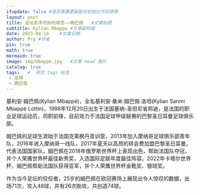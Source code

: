 ```yaml
---
ifupdate: false #是否需要更新配合初始化代码使用
layout: post     
title: 足坛炙手可热的球员——姆巴佩	#文章标题
subtitle: Kylian Mbappe	#文章副标题
date: 2023-04-18	#文章日期
author: Pry	#作者
pin: true
math: true
mermaid: true
image: img/mbappe.jpg	#文章 head 图片
catalog: true	
tags:	#  网页 tags 标签
 - 足球
 - 姆巴佩
---
```

基利安·姆巴佩(Kylian Mbappé)，全名基利安·桑米·姆巴佩·洛坦(Kylian Sanmi Mbappé Lottin)，1998年12月20日出生于法国塞纳-圣但尼省邦迪，是法国的职业足球运动员，司职前锋，目前效力于法国足球甲级联赛的巴黎圣日耳曼足球俱乐部。

姆巴佩的足球生涯始于法国克莱枫丹青训营，2013年加入摩纳哥足球俱乐部青年队，2016年进入摩纳哥一线队，2017年夏天以高昂的转会费加盟巴黎圣日耳曼。代表法国国家队，姆巴佩在2018年俄罗斯世界杯上表现出色，帮助法国队夺冠，并个人荣膺世界杯最佳新秀奖，入选国际足联年度最佳阵容。2022年卡塔尔世界杯，姆巴佩帮助法国队获得亚军，并个人荣膺世界杯金靴奖、银球奖。

作为当今足坛的佼佼者，25岁的姆巴佩在欧冠赛场上展现出令人惊叹的数据，出场71次，攻入48球，并有26次助攻，共创造74球。



